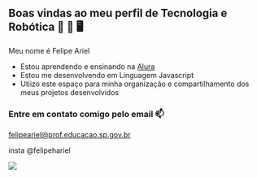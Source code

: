 ## Boas vindas ao meu perfil de Tecnologia e Robótica 🤖 🌠 🖥️

Meu nome é Felipe Ariel
- Estou aprendendo e ensinando na [Alura](https://www.alura.com.br)
- Estou me desenvolvendo em Linguagem Javascript
- Utiizo este espaço para minha organização e compartilhamento dos meus projetos desenvolvidos

### Entre em contato comigo pelo email 📫 
felipeariel@prof.educacao.sp.gov.br 

insta @felipehariel

![](https://media.tenor.com/zjMfbvji8FAAAAAj/%E5%8A%A9%E3%81%91%E3%81%A6-%E3%83%98%E3%83%AB%E3%83%97.gif)
